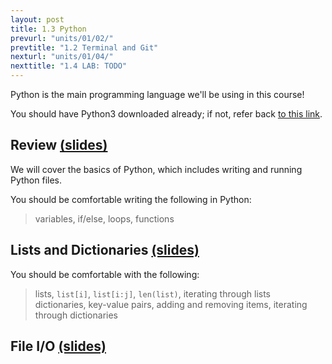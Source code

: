 ```yaml
---
layout: post
title: 1.3 Python
prevurl: "units/01/02/"
prevtitle: "1.2 Terminal and Git"
nexturl: "units/01/04/"
nexttitle: "1.4 LAB: TODO"
---
```

Python is the main programming language we'll be using in this course!

You should have Python3 downloaded already; if not, refer back [to this link]({{site.baseurl}}/units/01/01/).

## Review [(slides)][rvw slides]
We will cover the basics of Python, which includes writing and running Python files.

You should be comfortable writing the following in Python:
> variables, if/else, loops, functions

## Lists and Dictionaries [(slides)][ld slides]

You should be comfortable with the following:
> lists, `list[i]`, `list[i:j]`, `len(list)`, iterating through lists  
> dictionaries, key-value pairs, adding and removing items, iterating through dictionaries

## File I/O [(slides)][io slides]

[rvw slides]: https://docs.google.com/presentation/d/1yXGD0J8Q_t0Y-1vZTP02CBrsU-t-ui63kLdHMLNPAEs/
[ld slides]: https://docs.google.com/presentation/d/1B-yT7_jxhWRcs0cIXxBRha4zSger9VF2tAUYOcyWnHw/
[io slides]: TODO